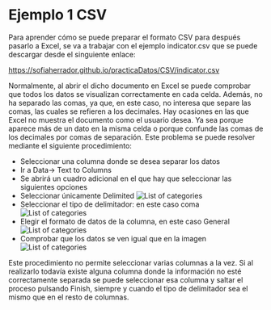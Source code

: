 # Ejemplo 1 CSV

Para aprender cómo se puede preparar el formato CSV para después pasarlo a Excel, se va a trabajar con el ejemplo indicator.csv 
que se puede descargar desde el singuiente enlace:

<https://sofiaherrador.github.io/practicaDatos/CSV/indicator.csv>

Normalmente, al abrir el dicho documento en Excel se puede comprobar que todos los datos se visualizan correctamente en cada celda. 
Además, no ha separado las comas, ya que, en este caso, no interesa que separe las comas, las cuales se refieren a los decimales.
Hay ocasiones en las que Excel no muestra el documento como el usuario desea. Ya sea porque aparece más de un dato en la misma celda o 
porque confunde las comas de los decimales por comas de separación. Este problema se puede resolver mediante el siguiente procedimiento:

- Seleccionar una columna donde se desea separar los datos
- Ir a Data-> Text to Columns
- Se abrirá un cuadro adicional en el que hay que seleccionar las siguientes opciones 
- Seleccionar únicamente Delimited
![List of categories](https://sofiaherrador.github.io/practicaDatos/fotos/fotos/Capture%20csv1.PNG)
- Seleccionar el tipo de delimitador: en este caso coma
![List of categories](https://sofiaherrador.github.io/practicaDatos/fotos/fotos/Capture%20csv2.PNG)
- Elegir el formato de datos de la columna, en este caso General
![List of categories](https://sofiaherrador.github.io/practicaDatos/fotos/fotos/Capture%20csv%203.PNG)
- Comprobar que los datos se ven igual que en la imagen
![List of categories](https://sofiaherrador.github.io/practicaDatos/fotos/fotos/Capture%201.PNG)

Este procedimiento no permite seleccionar varias columnas a la vez. Si al realizarlo todavía existe alguna columna donde la 
información no esté correctamente separada se puede seleccionar esa columna y saltar el proceso pulsando Finish, siempre y 
cuando el tipo de delimitador sea el mismo que en el resto de columnas.
